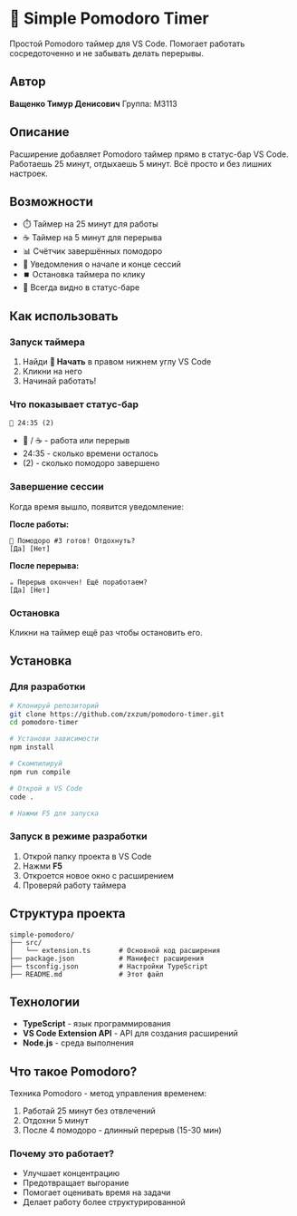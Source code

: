 # 🍅 Simple Pomodoro Timer

Простой Pomodoro таймер для VS Code. Помогает работать сосредоточенно и не забывать делать перерывы.

## Автор

**Ващенко Тимур Денисович**
Группа: М3113

## Описание

Расширение добавляет Pomodoro таймер прямо в статус-бар VS Code. Работаешь 25 минут, отдыхаешь 5 минут. Всё просто и без лишних настроек.

## Возможности

- ⏱️ Таймер на 25 минут для работы
- ☕ Таймер на 5 минут для перерыва
- 📊 Счётчик завершённых помодоро
- 🔔 Уведомления о начале и конце сессий
- ⏹️ Остановка таймера по клику
- 📍 Всегда видно в статус-баре

## Как использовать

### Запуск таймера

1. Найди **🍅 Начать** в правом нижнем углу VS Code
2. Кликни на него
3. Начинай работать!

### Что показывает статус-бар

```
🍅 24:35 (2)
```

- 🍅 / ☕ - работа или перерыв
- 24:35 - сколько времени осталось
- (2) - сколько помодоро завершено

### Завершение сессии

Когда время вышло, появится уведомление:

**После работы:**
```
🎉 Помодоро #3 готов! Отдохнуть?
[Да] [Нет]
```

**После перерыва:**
```
☕ Перерыв окончен! Ещё поработаем?
[Да] [Нет]
```

### Остановка

Кликни на таймер ещё раз чтобы остановить его.

## Установка

### Для разработки

```bash
# Клонируй репозиторий
git clone https://github.com/zxzum/pomodoro-timer.git
cd pomodoro-timer

# Установи зависимости
npm install

# Скомпилируй
npm run compile

# Открой в VS Code
code .

# Нажми F5 для запуска
```

### Запуск в режиме разработки

1. Открой папку проекта в VS Code
2. Нажми **F5**
3. Откроется новое окно с расширением
4. Проверяй работу таймера

## Структура проекта

```
simple-pomodoro/
├── src/
│   └── extension.ts       # Основной код расширения
├── package.json           # Манифест расширения
├── tsconfig.json          # Настройки TypeScript
├── README.md              # Этот файл
```

## Технологии

- **TypeScript** - язык программирования
- **VS Code Extension API** - API для создания расширений
- **Node.js** - среда выполнения

## Что такое Pomodoro?

Техника Pomodoro - метод управления временем:

1. Работай 25 минут без отвлечений
2. Отдохни 5 минут
3. После 4 помодоро - длинный перерыв (15-30 мин)

### Почему это работает?

- Улучшает концентрацию
- Предотвращает выгорание
- Помогает оценивать время на задачи
- Делает работу более структурированной
